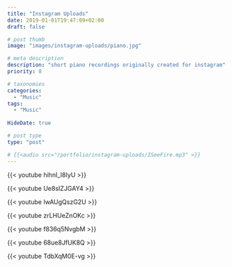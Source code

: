 ```yaml
---
title: "Instagram Uploads"
date: 2019-01-01T19:47:09+02:00
draft: false

# post thumb
image: "images/instagram-uploads/piano.jpg"

# meta description
description: "short piano recordings originally created for instagram"
priority: 8

# taxonomies
categories: 
  - "Music"
tags:
  - "Music"
  
HideDate: true

# post type
type: "post"

# {{<audio src="/portfolio/instagram-uploads/ISeeFire.mp3" >}} 
---
```


{{< youtube hihnI_I8IyU >}} 

{{< youtube Ue8sIZJGAY4 >}} 

{{< youtube IwAUgQszG2U >}} 

{{< youtube zrLHUeZnOKc >}} 

{{< youtube f836q5NvgbM >}} 

{{< youtube 68ue8JfUK8Q >}} 

{{< youtube TdbXqM0E-vg >}} 




